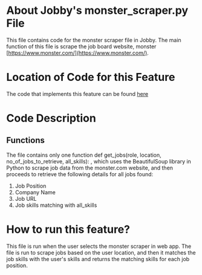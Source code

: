# About Jobby's monster_scraper.py File
This file contains code for the monster scraper file in Jobby. The main function of this file is scrape the job board website, monster [https://www.monster.com/](https://www.monster.com/).

# Location of Code for this Feature
The code that implements this feature can be found [here](https://github.com/sak007/Jobby/blob/documentation/code/Scraper/monster_scraper.py)

# Code Description
## Functions

The file contains only one function 
def get_jobs(role, location, no_of_jobs_to_retrieve, all_skills):
, which uses the BeautifulSoup library in Python to scrape job data from the monster.com website, and then proceeds to retrieve the following details for all jobs found:

1. Job Position
2. Company Name
3. Job URL
4. Job skills matching with all_skills

# How to run this feature?
This file is run when the user selects the monster scraper in web app. The file is run to scrape jobs based on the user location, and then it matches the job skills with the user's skills and returns the matching skills for each job position. 